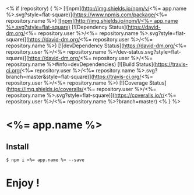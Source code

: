 <% if (repository) { %>
[![npm](http://img.shields.io/npm/v/<%= app.name %>.svg?style=flat-square)](https://www.npmjs.com/package/<%= repository.name %>)
[![npm](http://img.shields.io/npm/l/<%= app.name %>.svg?style=flat-square)](http://opensource.org/licenses/MIT)
[![Dependency Status](https://david-dm.org/<%= repository.user %>/<%= repository.name %>.svg?style=flat-square)](https://david-dm.org/<%= repository.user %>/<%= repository.name %>)
[![devDependency Status](https://david-dm.org/<%= repository.user %>/<%= repository.name %>/dev-status.svg?style=flat-square)](https://david-dm.org/<%= repository.user %>/<%= repository.name %>#info=devDependencies)
[![Build Status](https://travis-ci.org/<%= repository.user %>/<%= repository.name %>.svg?branch=master&style=flat-square)](https://travis-ci.org/<%= repository.user %>/<%= repository.name %>)
[![Coverage Status](https://img.shields.io/coveralls/<%= repository.user %>/<%= repository.name %>.svg?style=flat-square)](https://coveralls.io/r/<%= repository.user %>/<%= repository.name %>?branch=master)
<% } %>

# <%= app.name %>

## Install
```shell
$ npm i <%= app.name %> --save
```

# Enjoy !
